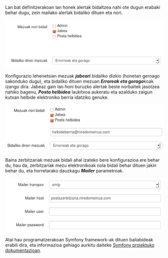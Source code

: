 Lan bat definitzerakoan lan honek alertak bidaltzea nahi ote dugun erabaki behar dugu, zein mailako alertak bidaliko dituen eta nori.

![Bezeroak eta Lanak](../assets/parametroak1.png)

Konfigurazio lehenetsian mezuak ***jabeari*** bidaliko dizkio (honetan geroago sakonduko dugu), eta bidaliko dituen mezuan ***Erroreak eta gorago***koak izango dira. Jabeaz gain lan honi buruzko alertak beste norbaitek jasotzea nahiko bagenu, ***Posta helbidea*** laukitxoa aukeratu eta azalduko zaigun kutxan helbide elektroniko berria idatziko genuke.

![Bezeroak eta Lanak](../assets/parametroak2.png)

Baina zerbitzariak mezuak bidali ahal izateko bere konfigurazioa ere behar du, hau da, zerbitzariak mezu elektronikoak nola bidali behar dituen jakin behar du, eta horretarako dauzkagu ***Mailer*** parametroak.

![Bezeroak eta Lanak](../assets/parametroak3.png)

Atal hau programatzerakoan Symfony framework-ak dituen baliabideak erabili dira, eta informazioa gehiago aurkitu daiteke [Symfony proiektuko dokumentazioan](http://symfony.com/doc/current/cookbook/email/email.html).
